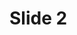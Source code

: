 <div data-background="/img/adrian-infernus-GLf7bAwCdYg-unsplash.jpg"></div>
<span data-theme="dark">

# Slide 2

</span>
